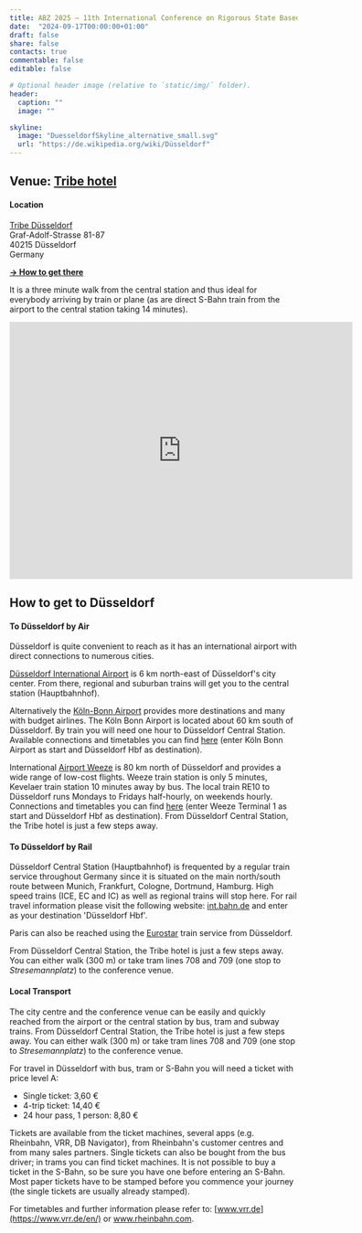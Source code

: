 ```yaml
---
title: ABZ 2025 – 11th International Conference on Rigorous State Based Methods
date:  "2024-09-17T00:00:00+01:00"
draft: false
share: false
contacts: true
commentable: false
editable: false

# Optional header image (relative to `static/img/` folder).
header:
  caption: ""
  image: ""

skyline: 
  image: "DuesseldorfSkyline_alternative_small.svg"
  url: "https://de.wikipedia.org/wiki/Düsseldorf"
---
```


## Venue: [Tribe hotel](https://tribehotels.com/en/germany/dusseldorf/)

#### Location
[Tribe Düsseldorf](https://tribehotels.com/en/germany/dusseldorf/) <br>
Graf-Adolf-Strasse 81-87 <br>
40215 Düsseldorf <br>
Germany <br>

[**→ How to get there**](https://www.hdu.hhu.de/en/directions-contact-details)

It is a three minute walk from the central station and thus ideal for everybody arriving by train
or plane (as are direct S-Bahn train from the airport to the central station taking 14 minutes).

<iframe src="https://www.google.com/maps/embed?pb=!1m18!1m12!1m3!1d312.37436154160207!2d6.789303989726017!3d51.219169749832524!2m3!1f0!2f0!3f0!3m2!1i1024!2i768!4f13.1!3m3!1m2!1s0x47b8cb328c3f2c4d%3A0xfdb9f48b5ca3c198!2sTRIBE%20Duesseldorf!5e0!3m2!1sde!2sde!4v1743087516962!5m2!1sde!2sde" width="600" height="450" style="border:0;" allowfullscreen="" loading="lazy" referrerpolicy="no-referrer-when-downgrade"></iframe>

## How to get to Düsseldorf

#### To Düsseldorf by Air

Düsseldorf is quite convenient to reach as it has an international airport with direct connections to numerous cities.

[Düsseldorf International Airport](https://www.dus.com/en) is 6 km north-east of Düsseldorf's city center. From there, regional and suburban trains will get you to the central station (Hauptbahnhof).

Alternatively the [Köln-Bonn Airport](https://www.cologne-bonn-airport.com/en/) provides more destinations and many with budget airlines. The Köln Bonn Airport is located about 60 km south of Düsseldorf. By train you will need one hour to Düsseldorf Central Station. Available connections and timetables you can find [here](https://int.bahn.de) (enter Köln Bonn Airport as start and Düsseldorf Hbf as destination).

International [Airport Weeze](https://airport-weeze.com/?lang=en) is 80 km north of Düsseldorf and provides a wide range of low-cost flights. Weeze train station is only 5 minutes, Kevelaer train station 10 minutes away by bus. The local train RE10 to Düsseldorf runs Mondays to Fridays half-hourly, on weekends hourly. Connections and timetables you can find [here](https://int.bahn.de) (enter Weeze Terminal 1 as start and Düsseldorf Hbf as destination). From Düsseldorf Central Station, the Tribe hotel is just a few steps away.

#### To Düsseldorf by Rail

Düsseldorf Central Station (Hauptbahnhof) is frequented by a regular train service throughout Germany since it is situated on the main north/south route between Munich, Frankfurt, Cologne, Dortmund, Hamburg. High speed trains (ICE, EC and IC) as well as regional trains will stop here. For rail travel information please visit the following website: [int.bahn.de](https://int.bahn.de) and enter as your destination 'Düsseldorf Hbf'.

Paris can also be reached using the [Eurostar](https://www.eurostar.com) train service from Düsseldorf.

From Düsseldorf Central Station, the Tribe hotel is just a few steps away.
You can either walk (300 m) or take tram lines 708 and 709 (one stop to _Stresemannplatz_) to the conference venue.


#### Local Transport

The city centre and the conference venue can be easily and quickly reached from the airport or the central station by bus, tram and subway trains.
From Düsseldorf Central Station, the Tribe hotel is just a few steps away.
You can either walk (300 m) or take tram lines 708 and 709 (one stop to _Stresemannplatz_) to the conference venue.

For travel in Düsseldorf with bus, tram or S-Bahn you will need a ticket with price level A:

- Single ticket: 3,60 €
- 4-trip ticket: 14,40 €
- 24 hour pass, 1 person: 8,80 €

Tickets are available from the ticket machines, several apps (e.g. Rheinbahn, VRR, DB Navigator), from Rheinbahn's customer centres and from many sales partners. Single tickets can also be bought from the bus driver; in trams you can find ticket machines. It is not possible to buy a ticket in the S-Bahn, so be sure you have one before entering an S-Bahn. Most paper tickets have to be stamped before you commence your journey (the single tickets are usually already stamped).

For timetables and further information please refer to: [www.vrr.de](https://www.vrr.de/en/) or www.rheinbahn.com.